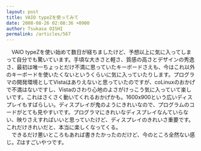 ```yaml
---
layout: post
title: VAIO typeZを使ってみて
date: 2008-08-26 02:08:36 +0900
author: Tsukasa OISHI
permalink: /articles/567
---
```



　VAIO typeZを使い始めて数日が経ちましたけど、予想以上に気に入ってしまって自分でも驚いています。手頃な大きさと軽さ、質感の高さとデザインの秀逸さ、最初は唯一ちょっとだけ不満に思っていたキーボードさえも、今はこれ以外のキーボードを使いたくないというくらいに気に入っていたりします。プログラマの開発環境としてVistaはありえないと思っていたのですが、coLinuxのおかげで不満はないですし、Vistaのさわり心地のよさがけっこう気に入っていて楽しいです。これはさくさく動いてくれるおかげかも。1600x900という広いディスプレイもすばらしい。ディスプレイが鬼のようにきれいなので、プログラムのコードがとても見やすいです。プログラマにきれいなディスプレイなんていらない、映りさえすればいいと思っていたけど、ディスプレイのきれいさ重要です。これだけきれいだと、本当に楽しくなってくる。  
　できるだけ悪いところもあれば書きたかったのだけど、今のところ全然ない感じ。Zはすごいやつです。  

